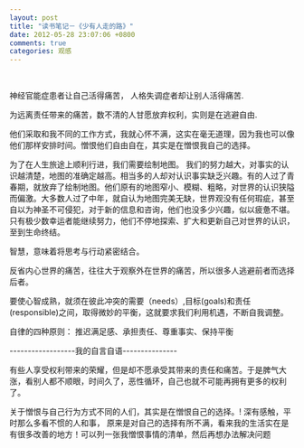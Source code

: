 ```yaml
---
layout: post
title: "读书笔记－《少有人走的路》"
date: 2012-05-28 23:07:06 +0800
comments: true
categories: 观感
---
```

<p></p><p></p><p></p><p><a href="http://book.douban.com/subject/1775691/" target="_blank"><br><img id="DCDE62AE5A7B5C90A629EA3BD85F3EDA"></a></p><p> </p><p> </p><p>神经官能症患者让自己活得痛苦， 人格失调症者却让别人活得痛苦.</p><p>为远离责任带来的痛苦，数不清的人甘愿放弃权利，实则是在逃避自由.</p><p>他们采取和我不同的工作方式，我就心怀不满，这实在毫无道理，因为我也可以像他们那样安排时间。憎恨他们自由自在，其实是在憎恨我自己的选择。</p><p>为了在人生旅途上顺利行进，我们需要绘制地图。 我们的努力越大，对事实的认识越清楚，地图的准确定越高。相当多的人却对认识事实缺乏兴趣。有的人过了青春期，就放弃了绘制地图。他们原有的地图窄小、模糊、粗略，对世界的认识狭隘而偏激。大多数人过了中年，就自认为地图完美无缺，世界观没有任何瑕疵，甚至自以为神圣不可侵犯，对于新的信息和咨询，他们也没多少兴趣，似以疲惫不堪。只有极少数幸运者能继续努力，他们不停地探索、扩大和更新自己对世界的认识，至到生命终结。</p><p>智慧，意味着将思考与行动紧密结合。</p><p>反省内心世界的痛苦，往往大于观察外在世界的痛苦，所以很多人逃避前者而选择后者。</p><p>要使心智成熟，就须在彼此冲突的需要（needs）,目标(goals)和责任(responsible)之间，取得微妙的平衡，这就要求我们利用机遇，不断自我调整。</p><p>自律的四种原则： 推迟满足感、承担责任、尊重事实、保持平衡</p><p>------------------我的自言自语---------------</p><p>有些人享受权利带来的荣耀，但是却不愿承受其带来的责任和痛苦。于是脾气大涨，看别人都不顺眼，时间久了，恶性循环，自己也就不可能再拥有更多的权利了。</p><p>关于憎恨与自己行为方式不同的人们，其实是在憎恨自己的选择。! 深有感触，平时那么多看不惯的人和事， 原来是对自己的选择有所不满，看来我的生活实在是有很多改善的地方！可以列一张我憎恨事情的清单，然后再想办法解决问题</p><p></p><p></p><p></p>
